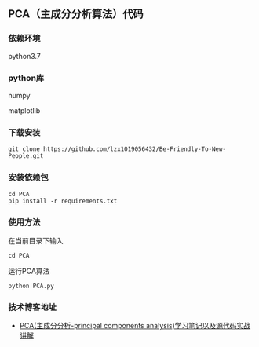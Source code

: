 ## PCA（主成分分析算法）代码


### 依赖环境

python3.7

### python库

numpy 

matplotlib

### 下载安装

```
git clone https://github.com/lzx1019056432/Be-Friendly-To-New-People.git
```

### 安装依赖包

```
cd PCA
pip install -r requirements.txt
```

### 使用方法

在当前目录下输入

```
cd PCA
```

运行PCA算法

```
python PCA.py
```



### 技术博客地址

* [PCA(主成分分析-principal components analysis)学习笔记以及源代码实战讲解](https://blog.csdn.net/lzx159951/article/details/105912705)

